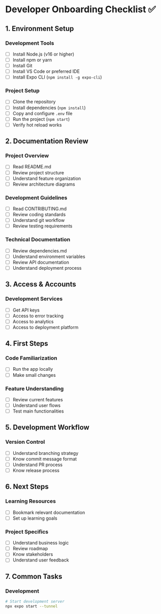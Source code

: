 # Developer Onboarding Checklist ✅

## 1. Environment Setup

### Development Tools
- [ ] Install Node.js (v16 or higher)
- [ ] Install npm or yarn
- [ ] Install Git
- [ ] Install VS Code or preferred IDE
- [ ] Install Expo CLI (`npm install -g expo-cli`)

### Project Setup
- [ ] Clone the repository
- [ ] Install dependencies (`npm install`)
- [ ] Copy and configure `.env` file
- [ ] Run the project (`npm start`)
- [ ] Verify hot reload works

## 2. Documentation Review

### Project Overview
- [ ] Read README.md
- [ ] Review project structure
- [ ] Understand feature organization
- [ ] Review architecture diagrams

### Development Guidelines
- [ ] Read CONTRIBUTING.md
- [ ] Review coding standards
- [ ] Understand git workflow
- [ ] Review testing requirements

### Technical Documentation
- [ ] Review dependencies.md
- [ ] Understand environment variables
- [ ] Review API documentation
- [ ] Understand deployment process

## 3. Access & Accounts

### Development Services
- [ ] Get API keys
- [ ] Access to error tracking
- [ ] Access to analytics
- [ ] Access to deployment platform

## 4. First Steps

### Code Familiarization
- [ ] Run the app locally
- [ ] Make small changes

### Feature Understanding
- [ ] Review current features
- [ ] Understand user flows
- [ ] Test main functionalities

## 5. Development Workflow

### Version Control
- [ ] Understand branching strategy
- [ ] Know commit message format
- [ ] Understand PR process
- [ ] Know release process

## 6. Next Steps

### Learning Resources
- [ ] Bookmark relevant documentation
- [ ] Set up learning goals

### Project Specifics
- [ ] Understand business logic
- [ ] Review roadmap
- [ ] Know stakeholders
- [ ] Understand user feedback

## 7. Common Tasks

### Development
```bash
# Start development server
npx expo start --tunnel
```
